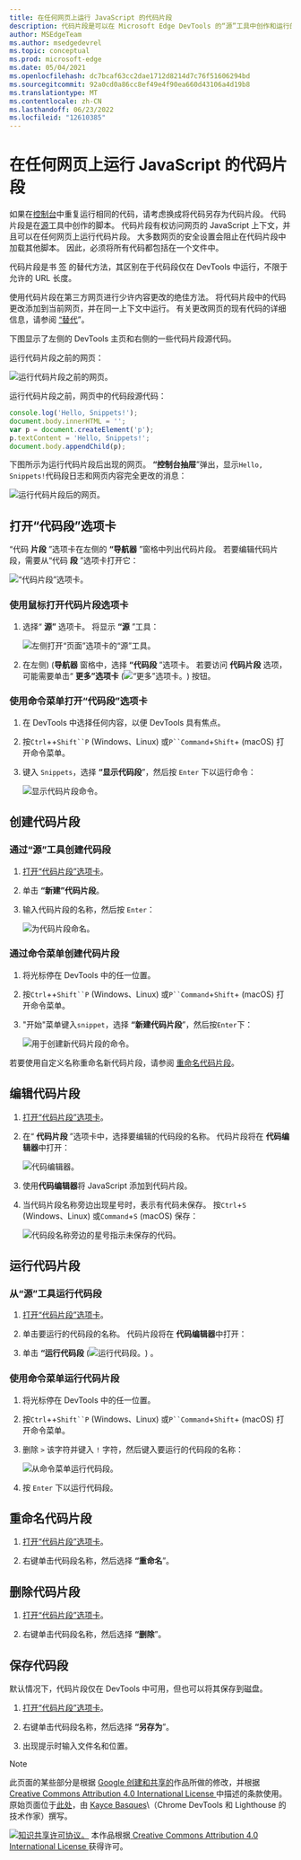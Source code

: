 ```yaml
---
title: 在任何网页上运行 JavaScript 的代码片段
description: 代码片段是可以在 Microsoft Edge DevTools 的“源”工具中创作和运行的小型脚本。  可以从任何网页访问和运行资源。  当你运行代码片段时，它是通过当前打开网页的上下文运行。
author: MSEdgeTeam
ms.author: msedgedevrel
ms.topic: conceptual
ms.prod: microsoft-edge
ms.date: 05/04/2021
ms.openlocfilehash: dc7bcaf63cc2dae1712d8214d7c76f51606294bd
ms.sourcegitcommit: 92a0cd0a86cc8ef49e4f90ea660d43106a4d19b8
ms.translationtype: MT
ms.contentlocale: zh-CN
ms.lasthandoff: 06/23/2022
ms.locfileid: "12610385"
---
```

<!-- Copyright Kayce Basques

   Licensed under the Apache License, Version 2.0 (the "License");
   you may not use this file except in compliance with the License.
   You may obtain a copy of the License at

       https://www.apache.org/licenses/LICENSE-2.0

   Unless required by applicable law or agreed to in writing, software
   distributed under the License is distributed on an "AS IS" BASIS,
   WITHOUT WARRANTIES OR CONDITIONS OF ANY KIND, either express or implied.
   See the License for the specific language governing permissions and
   limitations under the License.  -->
# <a name="run-snippets-of-javascript-on-any-webpage"></a>在任何网页上运行 JavaScript 的代码片段

如果在[控制台](../console/index.md)中重复运行相同的代码，请考虑换成将代码另存为代码片段。  代码片段是在[源](../sources/index.md)工具中创作的脚本。  代码片段有权访问网页的 JavaScript 上下文，并且可以在任何网页上运行代码片段。  大多数网页的安全设置会阻止在代码片段中加载其他脚本。  因此，必须将所有代码都包括在一个文件中。

代码片段是书 [签](https://en.wikipedia.org/wiki/Bookmarklet) 的替代方法，其区别在于代码段仅在 DevTools 中运行，不限于允许的 URL 长度。

使用代码片段在第三方网页进行少许内容更改的绝佳方法。  将代码片段中的代码更改添加到当前网页，并在同一上下文中运行。  有关更改网页的现有代码的详细信息，请参阅 [“替代](overrides.md)”。

下图显示了左侧的 DevTools 主页和右侧的一些代码片段源代码。

运行代码片段之前的网页：

![运行代码片段之前的网页。](../media/javascript-sources-snippets-split-screen.msft.png)

运行代码片段之前，网页中的代码段源代码：

```javascript
console.log('Hello, Snippets!');
document.body.innerHTML = '';
var p = document.createElement('p');
p.textContent = 'Hello, Snippets!';
document.body.appendChild(p);
```

下图所示为运行代码片段后出现的网页。  **“控制台抽屉**”弹出，显示`Hello, Snippets!`代码段日志和网页内容完全更改的消息：

![运行代码片段后的网页。](../media/javascript-sources-snippets-split-screen-after.msft.png)


<!-- ====================================================================== -->
## <a name="open-the-snippets-tab"></a>打开“代码段”选项卡

“代码 **片段** ”选项卡在左侧的 **“导航器** ”窗格中列出代码片段。  若要编辑代码片段，需要从“代码 **段** ”选项卡打开它：

![“代码片段”选项卡。](../media/javascript-sources-snippets-pane.msft.png)

### <a name="open-the-snippets-tab-with-a-mouse"></a>使用鼠标打开代码片段选项卡

1. 选择“ **源”** 选项卡。 将显示 **“源** ”工具：

   ![左侧打开“页面”选项卡的“源”工具。](../media/javascript-sources-page-pane.msft.png)

1. 在左侧)  (**导航器** 窗格中，选择 **“代码段** ”选项卡。 若要访问 **代码片段** 选项，可能需要单击“ **更多”选项卡** (![“更多”选项卡。](../media/more-tabs-icon.msft.png)) 按钮。

### <a name="open-the-snippets-tab-with-the-command-menu"></a>使用命令菜单打开“代码段”选项卡

1. 在 DevTools 中选择任何内容，以便 DevTools 具有焦点。

1. 按`Ctrl`++`Shift``P` (Windows、Linux) 或`P``Command`+`Shift`+ (macOS) 打开命令菜单。

1. 键入 `Snippets`，选择 **“显示代码段**”，然后按 `Enter` 下以运行命令：

   ![显示代码片段命令。](../media/javascript-search-show-snippets.msft.png)


<!-- ====================================================================== -->
## <a name="create-snippets"></a>创建代码片段

### <a name="create-a-snippet-through-the-sources-tool"></a>通过“源”工具创建代码段

1. [打开“代码片段”选项卡](#open-the-snippets-tab)。

1. 单击 **“新建”代码片段**。

1. 输入代码片段的名称，然后按 `Enter`：

   ![为代码片段命名。](../media/javascript-sources-snippets-naming.msft.png)

### <a name="create-a-snippet-through-the-command-menu"></a>通过命令菜单创建代码片段

1. 将光标停在 DevTools 中的任一位置。

1. 按`Ctrl`++`Shift``P` (Windows、Linux) 或`P``Command`+`Shift`+ (macOS) 打开命令菜单。

1. "开始"菜单键入`snippet`，选择 **“新建代码片段**”，然后按`Enter`下：

   ![用于创建新代码片段的命令。](../media/javascript-search-create-new-snippet.msft.png)

若要使用自定义名称重命名新代码片段，请参阅 [重命名代码片段](#rename-snippets)。


<!-- ====================================================================== -->
## <a name="edit-snippets"></a>编辑代码片段

1. [打开“代码片段”选项卡](#open-the-snippets-tab)。

1. 在“ **代码片段** ”选项卡中，选择要编辑的代码段的名称。  代码片段将在 **代码编辑器**中打开：

   ![代码编辑器。](../media/javascript-sources-snippets-editor-saved.msft.png)

1. 使用**代码编辑器**将 JavaScript 添加到代码片段。

1. 当代码片段名称旁边出现星号时，表示有代码未保存。  按`Ctrl`+`S` (Windows、Linux) 或`Command`+`S` (macOS) 保存：

   ![代码段名称旁边的星号指示未保存的代码。](../media/javascript-sources-snippets-editor-unsaved.msft.png)


<!-- ====================================================================== -->
## <a name="run-snippets"></a>运行代码片段

### <a name="run-a-snippet-from-the-sources-tool"></a>从“源”工具运行代码段

1. [打开“代码片段”选项卡](#open-the-snippets-tab)。

1. 单击要运行的代码段的名称。  代码片段将在 **代码编辑器**中打开：

1. 单击 **“运行代码段** (![运行代码段。](../media/run-snippet-icon.msft.png)) 。

### <a name="run-a-snippet-with-the-command-menu"></a>使用命令菜单运行代码片段

1. 将光标停在 DevTools 中的任一位置。

1. 按`Ctrl`++`Shift``P` (Windows、Linux) 或`P``Command`+`Shift`+ (macOS) 打开命令菜单。

1. 删除 `>` 该字符并键入 `!` 字符，然后键入要运行的代码段的名称：

   ![从命令菜单运行代码段。](../media/javascript-search-run-command.msft.png)

1. 按 `Enter` 下以运行代码段。


<!-- ====================================================================== -->
## <a name="rename-snippets"></a>重命名代码片段

1. [打开“代码片段”选项卡](#open-the-snippets-tab)。

1. 右键单击代码段名称，然后选择 **“重命名**”。


<!-- ====================================================================== -->
## <a name="delete-snippets"></a>删除代码片段

1. [打开“代码片段”选项卡](#open-the-snippets-tab)。

1. 右键单击代码段名称，然后选择 **“删除**”。


<!-- ====================================================================== -->
## <a name="save-snippets"></a>保存代码段

默认情况下，代码片段仅在 DevTools 中可用，但也可以将其保存到磁盘。

1. [打开“代码片段”选项卡](#open-the-snippets-tab)。

1. 右键单击代码段名称，然后选择 **“另存为**”。

1. 出现提示时输入文件名和位置。


<!-- ====================================================================== -->
> [!NOTE]
> 此页面的某些部分是根据 [Google 创建和共享的](https://developers.google.com/terms/site-policies)作品所做的修改，并根据[ Creative Commons Attribution 4.0 International License ](https://creativecommons.org/licenses/by/4.0)中描述的条款使用。
> 原始页面位于[此处](https://developer.chrome.com/docs/devtools/javascript/snippets/)，由 [Kayce Basques](https://developers.google.com/web/resources/contributors#kayce-basques)\（Chrome DevTools 和 Lighthouse 的技术作家）撰写。

[![知识共享许可协议。](https://i.creativecommons.org/l/by/4.0/88x31.png)](https://creativecommons.org/licenses/by/4.0)
本作品根据[ Creative Commons Attribution 4.0 International License ](https://creativecommons.org/licenses/by/4.0)获得许可。

